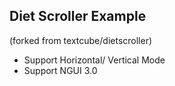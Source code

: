 ## Diet Scroller Example
(forked from textcube/dietscroller)

* Support Horizontal/ Vertical Mode
* Support NGUI 3.0
